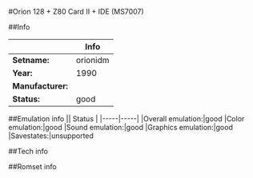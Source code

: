 #Orion 128 + Z80 Card II + IDE (MS7007)

##Info

||Info|
|-----|-----|
|**Setname:**|orionidm
|**Year:**|1990
|**Manufacturer:**|<unknown>
|**Status:**|good

##Emulation info
|| Status |
|-----|-----|
|Overall emulation:|good
|Color emulation:|good
|Sound emulation:|good
|Graphics emulation:|good
|Savestates:|unsupported

##Tech info

##Romset info

<!--- START OF EDITED COMMENT DO NOT TOUCH TEXT ABOVE-->
